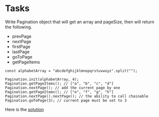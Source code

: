 # Tasks

Write Pagination object that will get an array and pageSize, then will return the following.

- prevPage
- nextPage
- firstPage
- lastPage
- goToPage
- getPageItems

```
const alphabetArray = "abcdefghijklmnopqrstuvwxyz".split("");

Pagination.init(alphabetArray, 4);
Pagination.getPageItems(); // ["a", "b", "c", "d"]
Pagination.nextPage(); // add the current page by one
Pagination.getPageItems(); // ["e", "f", "g", "h"]
Pagination.nextPage().nextPage(); // the ability to call chainable
Pagination.goToPage(3); // current page must be set to 3
```

Here is the [solution](1.pagination.js)
